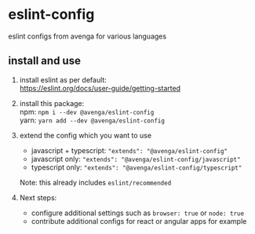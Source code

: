 # eslint-config
eslint configs from avenga for various languages

## install and use
1. install eslint as per default:  
   https://eslint.org/docs/user-guide/getting-started  

2. install this package:  
   npm: `npm i --dev @avenga/eslint-config`  
   yarn: `yarn add --dev @avenga/eslint-config`  
   
3. extend the config which you want to use  
   * javascript + typescript: `"extends": "@avenga/eslint-config"`  
   * javascript only: `"extends": "@avenga/eslint-config/javascript"`  
   * typescript only: `"extends": "@avenga/eslint-config/typescript"`  
   
   Note: this already includes `eslint/recommended`  

4. Next steps:
   * configure additional settings such as `browser: true` or `node: true`
   * contribute additional configs for react or angular apps for example



